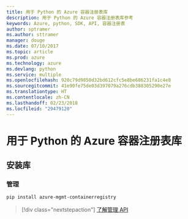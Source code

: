 ```yaml
---
title: 用于 Python 的 Azure 容器注册表库
description: 用于 Python 的 Azure 容器注册表库参考
keywords: Azure, python, SDK, API, 容器注册表
author: sptramer
ms.author: sttramer
manager: douge
ms.date: 07/10/2017
ms.topic: article
ms.prod: azure
ms.technology: azure
ms.devlang: python
ms.service: multiple
ms.openlocfilehash: 920c79d9850d32bd612cfc5e8be686231fa1c4e8
ms.sourcegitcommit: 41e90fe75de03d397079a276cdb388305290e27e
ms.translationtype: HT
ms.contentlocale: zh-CN
ms.lasthandoff: 02/23/2018
ms.locfileid: "29479120"
---
```

# <a name="azure-container-registry-libraries-for-python"></a>用于 Python 的 Azure 容器注册表库

## <a name="install-the-libraries"></a>安装库


### <a name="management"></a>管理

```bash
pip install azure-mgmt-containerregistry
```
> [!div class="nextstepaction"]
> [了解管理 API](/python/api/overview/azure/containerregistry/management)
